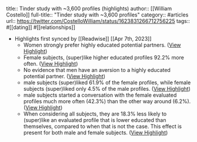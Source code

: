 title:: Tinder study with ~3,600 profiles (highlights)
author:: [[William Costello]]
full-title:: "Tinder study with ~3,600 profiles"
category:: #articles
url:: https://twitter.com/CostelloWilliam/status/1623831266712756225
tags:: #[[dating]] #[[relationships]]

- Highlights first synced by [[Readwise]] [[Apr 7th, 2023]]
	- Women strongly prefer highly educated potential partners. ([View Highlight](https://read.readwise.io/read/01gx22h1hyydq7cb4akhhcbm9x))
	- Female subjects, (super)like higher educated profiles 92.2% more often. ([View Highlight](https://read.readwise.io/read/01gx22h5rn0kztacer03p41d6y))
	- No evidence that men have an aversion to a highly educated potential partner. ([View Highlight](https://read.readwise.io/read/01gx22h95ewvgtsz18zmq4ncwk))
	- male subjects (super)liked 61.9% of the female profiles, while female subjects (super)liked only 4.5% of the male profiles. ([View Highlight](https://read.readwise.io/read/01gx22hmfkww4c36q7v3pqrw6z))
	- male subjects started a conversation with the female evaluated profiles much more often (42.3%) than the other way around (6.2%). ([View Highlight](https://read.readwise.io/read/01gx22hsxrhn7t7379qvj3rh0p))
	- When considering all subjects, they are 18.3% less likely to (super)like an evaluated profile that is lower educated than themselves, compared to when that is not the case. This effect is present for both male and female subjects. ([View Highlight](https://read.readwise.io/read/01gx22hxht432ga5bpfnkvhc49))